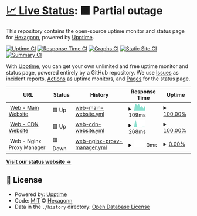 # [📈 Live Status](https://status): <!--live status--> **🟧 Partial outage**

This repository contains the open-source uptime monitor and status page for [Hexagonn](https://status), powered by [Upptime](https://github.com/upptime/upptime).

[![Uptime CI](https://github.com/hexaaagon/status/workflows/Uptime%20CI/badge.svg)](https://github.com/hexaaagon/status/actions?query=workflow%3A%22Uptime+CI%22)
[![Response Time CI](https://github.com/hexaaagon/status/workflows/Response%20Time%20CI/badge.svg)](https://github.com/hexaaagon/status/actions?query=workflow%3A%22Response+Time+CI%22)
[![Graphs CI](https://github.com/hexaaagon/status/workflows/Graphs%20CI/badge.svg)](https://github.com/hexaaagon/status/actions?query=workflow%3A%22Graphs+CI%22)
[![Static Site CI](https://github.com/hexaaagon/status/workflows/Static%20Site%20CI/badge.svg)](https://github.com/hexaaagon/status/actions?query=workflow%3A%22Static+Site+CI%22)
[![Summary CI](https://github.com/hexaaagon/status/workflows/Summary%20CI/badge.svg)](https://github.com/hexaaagon/status/actions?query=workflow%3A%22Summary+CI%22)

With [Upptime](https://upptime.js.org), you can get your own unlimited and free uptime monitor and status page, powered entirely by a GitHub repository. We use [Issues](https://github.com/hexaaagon/status/issues) as incident reports, [Actions](https://github.com/hexaaagon/status/actions) as uptime monitors, and [Pages](https://status) for the status page.

<!--start: status pages-->
<!-- This summary is generated by Upptime (https://github.com/upptime/upptime) -->
<!-- Do not edit this manually, your changes will be overwritten -->
<!-- prettier-ignore -->
| URL | Status | History | Response Time | Uptime |
| --- | ------ | ------- | ------------- | ------ |
| <img alt="" src="https://icons.duckduckgo.com/ip3/main-web-ezl.pages.dev.ico" height="13"> [Web - Main Website](https://main-web-ezl.pages.dev/) | 🟩 Up | [web-main-website.yml](https://github.com/hexaaagon/status/commits/HEAD/history/web-main-website.yml) | <details><summary><img alt="Response time graph" src="./graphs/web-main-website/response-time-week.png" height="20"> 109ms</summary><br><a href="https://status.hexagonn.my.id/history/web-main-website"><img alt="Response time 123" src="https://img.shields.io/endpoint?url=https%3A%2F%2Fraw.githubusercontent.com%2Fhexaaagon%2Fstatus%2FHEAD%2Fapi%2Fweb-main-website%2Fresponse-time.json"></a><br><a href="https://status.hexagonn.my.id/history/web-main-website"><img alt="24-hour response time 101" src="https://img.shields.io/endpoint?url=https%3A%2F%2Fraw.githubusercontent.com%2Fhexaaagon%2Fstatus%2FHEAD%2Fapi%2Fweb-main-website%2Fresponse-time-day.json"></a><br><a href="https://status.hexagonn.my.id/history/web-main-website"><img alt="7-day response time 109" src="https://img.shields.io/endpoint?url=https%3A%2F%2Fraw.githubusercontent.com%2Fhexaaagon%2Fstatus%2FHEAD%2Fapi%2Fweb-main-website%2Fresponse-time-week.json"></a><br><a href="https://status.hexagonn.my.id/history/web-main-website"><img alt="30-day response time 136" src="https://img.shields.io/endpoint?url=https%3A%2F%2Fraw.githubusercontent.com%2Fhexaaagon%2Fstatus%2FHEAD%2Fapi%2Fweb-main-website%2Fresponse-time-month.json"></a><br><a href="https://status.hexagonn.my.id/history/web-main-website"><img alt="1-year response time 123" src="https://img.shields.io/endpoint?url=https%3A%2F%2Fraw.githubusercontent.com%2Fhexaaagon%2Fstatus%2FHEAD%2Fapi%2Fweb-main-website%2Fresponse-time-year.json"></a></details> | <details><summary><a href="https://status.hexagonn.my.id/history/web-main-website">100.00%</a></summary><a href="https://status.hexagonn.my.id/history/web-main-website"><img alt="All-time uptime 100.00%" src="https://img.shields.io/endpoint?url=https%3A%2F%2Fraw.githubusercontent.com%2Fhexaaagon%2Fstatus%2FHEAD%2Fapi%2Fweb-main-website%2Fuptime.json"></a><br><a href="https://status.hexagonn.my.id/history/web-main-website"><img alt="24-hour uptime 100.00%" src="https://img.shields.io/endpoint?url=https%3A%2F%2Fraw.githubusercontent.com%2Fhexaaagon%2Fstatus%2FHEAD%2Fapi%2Fweb-main-website%2Fuptime-day.json"></a><br><a href="https://status.hexagonn.my.id/history/web-main-website"><img alt="7-day uptime 100.00%" src="https://img.shields.io/endpoint?url=https%3A%2F%2Fraw.githubusercontent.com%2Fhexaaagon%2Fstatus%2FHEAD%2Fapi%2Fweb-main-website%2Fuptime-week.json"></a><br><a href="https://status.hexagonn.my.id/history/web-main-website"><img alt="30-day uptime 100.00%" src="https://img.shields.io/endpoint?url=https%3A%2F%2Fraw.githubusercontent.com%2Fhexaaagon%2Fstatus%2FHEAD%2Fapi%2Fweb-main-website%2Fuptime-month.json"></a><br><a href="https://status.hexagonn.my.id/history/web-main-website"><img alt="1-year uptime 100.00%" src="https://img.shields.io/endpoint?url=https%3A%2F%2Fraw.githubusercontent.com%2Fhexaaagon%2Fstatus%2FHEAD%2Fapi%2Fweb-main-website%2Fuptime-year.json"></a></details>
| <img alt="" src="https://icons.duckduckgo.com/ip3/cdnsites.hexaa11222474.workers.dev.ico" height="13"> [Web - CDN Website](https://cdnsites.hexaa11222474.workers.dev/) | 🟩 Up | [web-cdn-website.yml](https://github.com/hexaaagon/status/commits/HEAD/history/web-cdn-website.yml) | <details><summary><img alt="Response time graph" src="./graphs/web-cdn-website/response-time-week.png" height="20"> 268ms</summary><br><a href="https://status.hexagonn.my.id/history/web-cdn-website"><img alt="Response time 924" src="https://img.shields.io/endpoint?url=https%3A%2F%2Fraw.githubusercontent.com%2Fhexaaagon%2Fstatus%2FHEAD%2Fapi%2Fweb-cdn-website%2Fresponse-time.json"></a><br><a href="https://status.hexagonn.my.id/history/web-cdn-website"><img alt="24-hour response time 316" src="https://img.shields.io/endpoint?url=https%3A%2F%2Fraw.githubusercontent.com%2Fhexaaagon%2Fstatus%2FHEAD%2Fapi%2Fweb-cdn-website%2Fresponse-time-day.json"></a><br><a href="https://status.hexagonn.my.id/history/web-cdn-website"><img alt="7-day response time 268" src="https://img.shields.io/endpoint?url=https%3A%2F%2Fraw.githubusercontent.com%2Fhexaaagon%2Fstatus%2FHEAD%2Fapi%2Fweb-cdn-website%2Fresponse-time-week.json"></a><br><a href="https://status.hexagonn.my.id/history/web-cdn-website"><img alt="30-day response time 590" src="https://img.shields.io/endpoint?url=https%3A%2F%2Fraw.githubusercontent.com%2Fhexaaagon%2Fstatus%2FHEAD%2Fapi%2Fweb-cdn-website%2Fresponse-time-month.json"></a><br><a href="https://status.hexagonn.my.id/history/web-cdn-website"><img alt="1-year response time 924" src="https://img.shields.io/endpoint?url=https%3A%2F%2Fraw.githubusercontent.com%2Fhexaaagon%2Fstatus%2FHEAD%2Fapi%2Fweb-cdn-website%2Fresponse-time-year.json"></a></details> | <details><summary><a href="https://status.hexagonn.my.id/history/web-cdn-website">100.00%</a></summary><a href="https://status.hexagonn.my.id/history/web-cdn-website"><img alt="All-time uptime 100.00%" src="https://img.shields.io/endpoint?url=https%3A%2F%2Fraw.githubusercontent.com%2Fhexaaagon%2Fstatus%2FHEAD%2Fapi%2Fweb-cdn-website%2Fuptime.json"></a><br><a href="https://status.hexagonn.my.id/history/web-cdn-website"><img alt="24-hour uptime 100.00%" src="https://img.shields.io/endpoint?url=https%3A%2F%2Fraw.githubusercontent.com%2Fhexaaagon%2Fstatus%2FHEAD%2Fapi%2Fweb-cdn-website%2Fuptime-day.json"></a><br><a href="https://status.hexagonn.my.id/history/web-cdn-website"><img alt="7-day uptime 100.00%" src="https://img.shields.io/endpoint?url=https%3A%2F%2Fraw.githubusercontent.com%2Fhexaaagon%2Fstatus%2FHEAD%2Fapi%2Fweb-cdn-website%2Fuptime-week.json"></a><br><a href="https://status.hexagonn.my.id/history/web-cdn-website"><img alt="30-day uptime 100.00%" src="https://img.shields.io/endpoint?url=https%3A%2F%2Fraw.githubusercontent.com%2Fhexaaagon%2Fstatus%2FHEAD%2Fapi%2Fweb-cdn-website%2Fuptime-month.json"></a><br><a href="https://status.hexagonn.my.id/history/web-cdn-website"><img alt="1-year uptime 100.00%" src="https://img.shields.io/endpoint?url=https%3A%2F%2Fraw.githubusercontent.com%2Fhexaaagon%2Fstatus%2FHEAD%2Fapi%2Fweb-cdn-website%2Fuptime-year.json"></a></details>
| <img alt="" src="https://icons.duckduckgo.com/ip3/null.ico" height="13"> Web - Nginx Proxy Manager | 🟥 Down | [web-nginx-proxy-manager.yml](https://github.com/hexaaagon/status/commits/HEAD/history/web-nginx-proxy-manager.yml) | <details><summary><img alt="Response time graph" src="./graphs/web-nginx-proxy-manager/response-time-week.png" height="20"> 0ms</summary><br><a href="https://status.hexagonn.my.id/history/web-nginx-proxy-manager"><img alt="Response time 608" src="https://img.shields.io/endpoint?url=https%3A%2F%2Fraw.githubusercontent.com%2Fhexaaagon%2Fstatus%2FHEAD%2Fapi%2Fweb-nginx-proxy-manager%2Fresponse-time.json"></a><br><a href="https://status.hexagonn.my.id/history/web-nginx-proxy-manager"><img alt="24-hour response time 0" src="https://img.shields.io/endpoint?url=https%3A%2F%2Fraw.githubusercontent.com%2Fhexaaagon%2Fstatus%2FHEAD%2Fapi%2Fweb-nginx-proxy-manager%2Fresponse-time-day.json"></a><br><a href="https://status.hexagonn.my.id/history/web-nginx-proxy-manager"><img alt="7-day response time 0" src="https://img.shields.io/endpoint?url=https%3A%2F%2Fraw.githubusercontent.com%2Fhexaaagon%2Fstatus%2FHEAD%2Fapi%2Fweb-nginx-proxy-manager%2Fresponse-time-week.json"></a><br><a href="https://status.hexagonn.my.id/history/web-nginx-proxy-manager"><img alt="30-day response time 0" src="https://img.shields.io/endpoint?url=https%3A%2F%2Fraw.githubusercontent.com%2Fhexaaagon%2Fstatus%2FHEAD%2Fapi%2Fweb-nginx-proxy-manager%2Fresponse-time-month.json"></a><br><a href="https://status.hexagonn.my.id/history/web-nginx-proxy-manager"><img alt="1-year response time 608" src="https://img.shields.io/endpoint?url=https%3A%2F%2Fraw.githubusercontent.com%2Fhexaaagon%2Fstatus%2FHEAD%2Fapi%2Fweb-nginx-proxy-manager%2Fresponse-time-year.json"></a></details> | <details><summary><a href="https://status.hexagonn.my.id/history/web-nginx-proxy-manager">0.00%</a></summary><a href="https://status.hexagonn.my.id/history/web-nginx-proxy-manager"><img alt="All-time uptime 42.71%" src="https://img.shields.io/endpoint?url=https%3A%2F%2Fraw.githubusercontent.com%2Fhexaaagon%2Fstatus%2FHEAD%2Fapi%2Fweb-nginx-proxy-manager%2Fuptime.json"></a><br><a href="https://status.hexagonn.my.id/history/web-nginx-proxy-manager"><img alt="24-hour uptime 0.00%" src="https://img.shields.io/endpoint?url=https%3A%2F%2Fraw.githubusercontent.com%2Fhexaaagon%2Fstatus%2FHEAD%2Fapi%2Fweb-nginx-proxy-manager%2Fuptime-day.json"></a><br><a href="https://status.hexagonn.my.id/history/web-nginx-proxy-manager"><img alt="7-day uptime 0.00%" src="https://img.shields.io/endpoint?url=https%3A%2F%2Fraw.githubusercontent.com%2Fhexaaagon%2Fstatus%2FHEAD%2Fapi%2Fweb-nginx-proxy-manager%2Fuptime-week.json"></a><br><a href="https://status.hexagonn.my.id/history/web-nginx-proxy-manager"><img alt="30-day uptime 1.38%" src="https://img.shields.io/endpoint?url=https%3A%2F%2Fraw.githubusercontent.com%2Fhexaaagon%2Fstatus%2FHEAD%2Fapi%2Fweb-nginx-proxy-manager%2Fuptime-month.json"></a><br><a href="https://status.hexagonn.my.id/history/web-nginx-proxy-manager"><img alt="1-year uptime 42.71%" src="https://img.shields.io/endpoint?url=https%3A%2F%2Fraw.githubusercontent.com%2Fhexaaagon%2Fstatus%2FHEAD%2Fapi%2Fweb-nginx-proxy-manager%2Fuptime-year.json"></a></details>

<!--end: status pages-->

[**Visit our status website →**](https://status)

## 📄 License

- Powered by: [Upptime](https://github.com/upptime/upptime)
- Code: [MIT](./LICENSE) © [Hexagonn](https://status)
- Data in the `./history` directory: [Open Database License](https://opendatacommons.org/licenses/odbl/1-0/)
